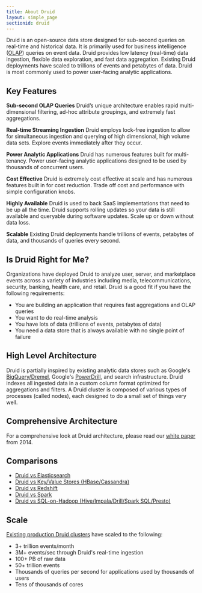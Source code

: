 ```yaml
---
title: About Druid
layout: simple_page
sectionid: druid
---
```


Druid is an open-source data store designed for sub-second queries on real-time
and historical data. It is primarily used for business intelligence
([OLAP](http://en.wikipedia.org/wiki/Online_analytical_processing)) queries on
event data. Druid provides low latency (real-time) data ingestion, flexible
data exploration, and fast data aggregation. Existing Druid deployments have
scaled to trillions of events and petabytes of data. Druid is most commonly
used to power user-facing analytic applications.

## Key Features

**Sub-second OLAP Queries** Druid’s unique architecture enables rapid
multi-dimensional filtering, ad-hoc attribute groupings, and extremely fast
aggregations.

**Real-time Streaming Ingestion** Druid employs lock-free ingestion to allow
for simultaneous ingestion and querying of high dimensional, high volume data
sets. Explore events immediately after they occur.

**Power Analytic Applications** Druid has numerous features built for
multi-tenancy. Power user-facing analytic applications designed to be used by
thousands of concurrent users.

**Cost Effective** Druid is extremely cost effective at scale and has numerous
features built in for cost reduction.  Trade off cost and performance with
simple configuration knobs.

**Highly Available** Druid is used to back SaaS implementations that need to be
up all the time. Druid supports rolling updates so your data is still available
and queryable during software updates. Scale up or down without data loss.

**Scalable** Existing Druid deployments handle trillions of events, petabytes
of data, and thousands of queries every second.

## Is Druid Right for Me?

Organizations have deployed Druid to analyze user, server, and marketplace
events across a variety of industries including media, telecommunications,
security, banking, health care, and retail. Druid is a good fit if you have the
following requirements:

- You are building an application that requires fast aggregations and
  OLAP queries
- You want to do real-time analysis
- You have lots of data (trillions of events, petabytes of data)
- You need a data store that is always available with no single point of
  failure

## High Level Architecture

Druid is partially inspired by existing analytic data stores such as Google's
[BigQuery/Dremel](http://static.googleusercontent.com/media/research.google.com/en/us/pubs/archive/36632.pdf),
Google's
[PowerDrill](http://vldb.org/pvldb/vol5/p1436_alexanderhall_vldb2012.pdf), and
search infrastructure. Druid indexes all ingested data in a custom column
format optimized for aggregations and filters. A Druid cluster is composed of
various types of processes (called nodes), each designed to do a small set of
things very well. 

## Comprehensive Architecture

For a comprehensive look at Druid architecture, please read our [white paper](http://static.druid.io/docs/druid.pdf) from 2014.

## Comparisons

- [Druid vs Elasticsearch](/docs/latest/comparisons/druid-vs-elasticsearch.html)
- [Druid vs Key/Value Stores (HBase/Cassandra)](/docs/latest/comparisons/druid-vs-key-value.html)
- [Druid vs Redshift](/docs/latest/comparisons/druid-vs-redshift.html)
- [Druid vs Spark](/docs/latest/comparisons/druid-vs-spark.html)
- [Druid vs SQL-on-Hadoop (Hive/Impala/Drill/Spark SQL/Presto)](/docs/latest/comparisons/druid-vs-sql-on-hadoop.html)

## Scale

[Existing production Druid clusters](http://www.marketwired.com/press-release/metamarkets-clients-analyzing-100-billion-programmatic-events-daily-on-track-surpass-2061596.htm) have scaled to the following:

- 3+ trillion events/month
- 3M+ events/sec through Druid's real-time ingestion
- 100+ PB of raw data
- 50+ trillion events
- Thousands of queries per second for applications used by thousands of users
- Tens of thousands of cores

